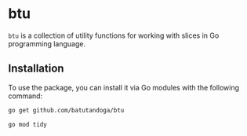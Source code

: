 # btu

`btu` is a collection of utility functions for working with slices in Go programming language.

## Installation

To use the package, you can install it via Go modules with the following command:

```bash
go get github.com/batutandoga/btu

```
```bash
go mod tidy
```
